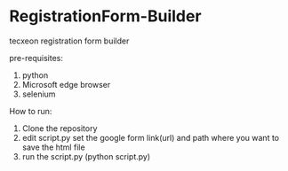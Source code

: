 # RegistrationForm-Builder
tecxeon registration form builder

pre-requisites:
1. python
2. Microsoft edge browser
3. selenium

How to run:
1. Clone the repository
2. edit script.py set the google form link(url) and path where you want to save the html file
3. run the script.py (python script.py)